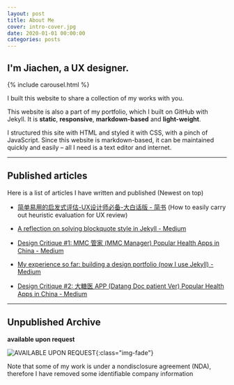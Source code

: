 ```yaml
---
layout: post
title: About Me
cover: intro-cover.jpg
date: 2020-01-01 00:00:00
categories: posts
---
```


## I'm Jiachen, a UX designer.

{% include carousel.html %}

I built this website to share a collection of my works with you.

This website is also a part of my portfolio, which I built on GitHub with Jekyll. It is **static**, **responsive**, **markdown-based** and **light-weight**.

I structured this site with HTML and styled it with CSS, with a pinch of JavaScript. Since this website is markdown-based, it can be maintained quickly and easily – all I need is a text editor and internet.

---
##  Published articles
Here is a list of articles I have written and published (Newest on top)

- [简单易用的启发式评估-UX设计师必备-大白话版 - 简书](https://www.jianshu.com/p/6903f48ea240) (How to easily carry out heuristic evaluation for UX review)

- [A reflection on solving blockquote style in Jekyll - Medium](https://medium.com/@cjcnex/a-reflection-on-solving-blockquote-style-in-jekyll-e6109c8c03a)

- [Design Critique #1: MMC 管家 (MMC Manager) Popular Health Apps in China - Medium](https://medium.com/@cjcnex/design-critique-1-mmc-%E7%AE%A1%E5%AE%B6-mmc-manager-popular-health-apps-in-china-d9acb0761f38)

- [My experience so far: building a design portfolio (now I use Jekyll) - Medium](https://medium.com/@cjcnex/my-experience-so-far-building-a-design-portfolio-now-i-use-jekyll-378fe94cb816)

- [Design Critique #2: 大糖医 APP (Datang Doc patient Ver) Popular Health Apps in China - Medium](https://medium.com/@cjcnex/design-critique-2-%E5%A4%A7%E7%B3%96%E5%8C%BB-app-sugar-doc-popular-health-apps-in-china-2a4805eed5e2)

---
## Unpublished Archive

**available upon request**


![AVAILABLE UPON REQUEST]({{site.baseurl}}/assets/images/killlakill.png){:class="img-fade"}

Note that some of my work is under a nondisclosure agreement (NDA), therefore I have removed some identifiable company information
